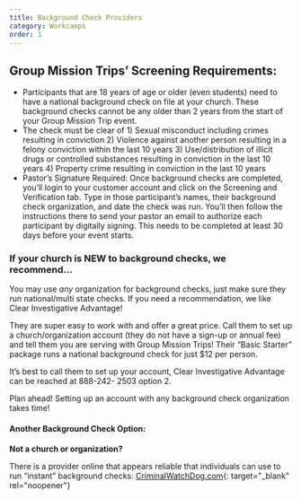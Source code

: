 ```yaml
---
title: Background Check Providers
category: Workcamps
order: 1
---
```


## Group Mission Trips’ Screening Requirements:&nbsp;

* Participants that are 18 years of age or older (even students) need to have a national background check on file at your church. These background checks cannot be any older than 2 years from the start of your Group Mission Trip event.
* The check must be clear of 1) Sexual misconduct including crimes resulting in conviction 2) Violence against another person resulting in a felony conviction within the last 10 years 3) Use/distribution of illicit drugs or controlled substances resulting in conviction in the last 10 years 4) Property crime resulting in conviction in the last 10 years
* Pastor’s Signature Required: Once background checks are completed, you’ll login to your customer account and click on the Screening and Verification tab. Type in those participant’s names, their background check organization, and date the check was run. You’ll then follow the instructions there to send your pastor an email to authorize each participant by digitally signing. This needs to be completed at least 30 days before your event starts.&nbsp;

### If your church is NEW to background checks, we recommend...&nbsp;

You may use *any* organization for background checks, just make sure they run national/multi state checks. If you need a recommendation, we like Clear Investigative Advantage\!&nbsp;

They are super easy to work with and offer a great price. Call them to set up a church/organization account (they do not have a sign-up or annual fee) and tell them you are serving with Group Mission Trips\! Their “Basic Starter” package runs a national background check for just $12 per person.&nbsp;

It’s best to call them to set up your account, Clear Investigative Advantage can be reached at 888-242- 2503 option 2.&nbsp;

Plan ahead\! Setting up an account with any background check organization takes time\!&nbsp;

#### Another Background Check Option:

**Not a church or organization?&nbsp;**

There is a provider online that appears reliable that individuals can use to run “instant” background checks: [CriminalWatchDog.com](CriminalWatchDog.com){: target="_blank" rel="noopener"}&nbsp;
